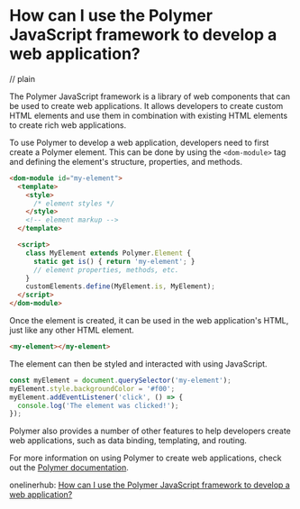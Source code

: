# How can I use the Polymer JavaScript framework to develop a web application?
// plain

The Polymer JavaScript framework is a library of web components that can be used to create web applications. It allows developers to create custom HTML elements and use them in combination with existing HTML elements to create rich web applications.

To use Polymer to develop a web application, developers need to first create a Polymer element. This can be done by using the `<dom-module>` tag and defining the element's structure, properties, and methods.

```html
<dom-module id="my-element">
  <template>
    <style>
      /* element styles */
    </style>
    <!-- element markup -->
  </template>

  <script>
    class MyElement extends Polymer.Element {
      static get is() { return 'my-element'; }
      // element properties, methods, etc.
    }
    customElements.define(MyElement.is, MyElement);
  </script>
</dom-module>
```

Once the element is created, it can be used in the web application's HTML, just like any other HTML element.

```html
<my-element></my-element>
```

The element can then be styled and interacted with using JavaScript.

```javascript
const myElement = document.querySelector('my-element');
myElement.style.backgroundColor = '#f00';
myElement.addEventListener('click', () => {
  console.log('The element was clicked!');
});
```

Polymer also provides a number of other features to help developers create web applications, such as data binding, templating, and routing.

For more information on using Polymer to create web applications, check out the [Polymer documentation](https://www.polymer-project.org/3.0/docs/devguide/feature-overview).

onelinerhub: [How can I use the Polymer JavaScript framework to develop a web application?](https://onelinerhub.com/javascript-polymer/how-can-i-use-the-polymer-javascript-framework-to-develop-a-web-application)